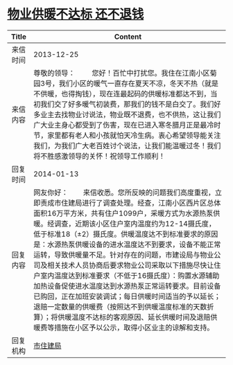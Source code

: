 # <a href="http://www.shangluo.gov.cn/zmhd/ldxxxx.jsp?urltype=leadermail.LeaderMailContentUrl&wbtreeid=1112&leadermailid=2211">物业供暖不达标  还不退钱</a>
| Title |                                                                                                                                                                                               Content                                                                                                                                                                                               |
|:-----:|-----------------------------------------------------------------------------------------------------------------------------------------------------------------------------------------------------------------------------------------------------------------------------------------------------------------------------------------------------------------------------------------------------|
| 来信时间  | 2013-12-25                                                                                                                                                                                                                                                                                                                                                                                          |
| 来信内容  | 尊敬的领导：         您好！百忙中打扰您。我住在江南小区菊园3号，我们小区的暖气一直存在夏天不凉，冬天不热（就是不供暖，也得掏钱），现在连最起码的供暖标准都达不到，当初我们交了好多暖气初装费，那我们的钱不是白交了。我们好多业主去找物业讨说法，物业既不退费，也不供热，这让我们广大业主身心都受到了伤害，现在已进入寒冬腊月正是最冷时节，家里都有老人和小孩就怕天冷生病。衷心希望领导能关注我们，为我们广大老百姓讨个说法，让我们能温暖过冬！我们将不胜感激领导的关怀！祝领导工作顺利！                                                                                                                                                   |
| 回复时间  | 2014-01-13                                                                                                                                                                                                                                                                                                                                                                                          |
| 回复内容  | 网友你好：        来信收悉。您所反映的问题我们高度重视，立即责成市住建局进行了调查处理。经查，江南小区西片区总体面积16万平方米，共有住户1099户，采暖方式为水源热泵供暖。经调查，近期该小区住户室内温度约为12-14摄氏度，低于标准18（±2）摄氏度。供暖温度达不到标准要求的原因是：水源热泵供暖设备的进水温度达不到要求，设备不能正常运转，导致供暖量不足。针对存在的问题，市建设局与物业公司及相关技术人员协商后要求物业公司采取以下措施尽快让住户室内温度达到标准要求（不低于16摄氏度）：购置水源辅助加热设备促使进水温度达到水源热泵正常运转要求。目前设备已购回，正在加班安装调试；每日供暖时间适当的予以延长；退赔一定数量的供暖费（按照达不到供暖温度标准的天数折算）；将供暖温度不达标的客观原因、延长供暖时间及退赔供暖费等措施在小区予以公示，取得小区业主的谅解和支持。 |
| 回复机构  | <a href="../../categories/agencies/市住建局.md">市住建局</a>                                                                                                                                                                                                                                                                                                                                                |
